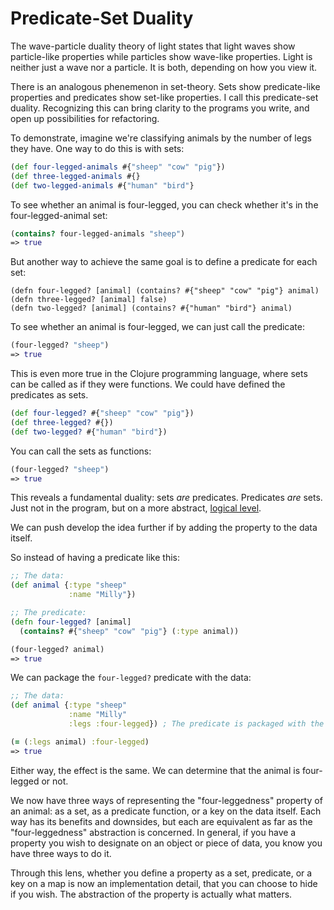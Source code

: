 # Predicate-Set Duality

The wave-particle duality theory of light states that light waves show particle-like properties while particles show wave-like properties. Light is neither just a wave nor a particle. It is both, depending on how you view it.

There is an analogous phenemenon in set-theory. Sets show predicate-like properties and predicates show set-like properties. I call this predicate-set duality. Recognizing this can bring clarity to the programs you write, and open up possibilities for refactoring.

To demonstrate, imagine we're classifying animals by the number of legs they have. One way to do this is with sets:

```clojure
(def four-legged-animals #{"sheep" "cow" "pig"})
(def three-legged-animals #{}
(def two-legged-animals #{"human" "bird"}
```

To see whether an animal is four-legged, you can check whether it's in the four-legged-animal set:
```clojure
(contains? four-legged-animals "sheep")
=> true
```

But another way to achieve the same goal is to define a predicate for each set:
```
(defn four-legged? [animal] (contains? #{"sheep" "cow" "pig"} animal)
(defn three-legged? [animal] false)
(defn two-legged? [animal] (contains? #{"human" "bird"} animal)
```
To see whether an animal is four-legged, we can just call the predicate:
```clojure
(four-legged? "sheep")
=> true
```

This is even more true in the Clojure programming language, where sets can be called as if they were functions. We could have defined the predicates as sets.

```clojure
(def four-legged? #{"sheep" "cow" "pig"})
(def three-legged? #{})
(def two-legged? #{"human" "bird"})
```
You can call the sets as functions:
```clojure
(four-legged? "sheep")
=> true
```

This reveals a fundamental duality: sets *are* predicates. Predicates *are* sets. Just not in the program, but on a more abstract, [logical level](https://www.pathsensitive.com/2018/01/the-three-levels-of-software-why-code.html).

We can push develop the idea further if by adding the property to the data itself.

So instead of having a predicate like this:

```clojure
;; The data:
(def animal {:type "sheep"
             :name "Milly"})

;; The predicate:
(defn four-legged? [animal]
  (contains? #{"sheep" "cow" "pig"} (:type animal))

(four-legged? animal)
=> true
```

We can package the `four-legged?` predicate with the data:

```clojure
;; The data:
(def animal {:type "sheep"
             :name "Milly"
             :legs :four-legged}) ; The predicate is packaged with the data

(= (:legs animal) :four-legged)
=> true
```

Either way, the effect is the same. We can determine that the animal is four-legged or not.

We now have three ways of representing the "four-leggedness" property of an animal: as a set, as a predicate function, or a key on the data itself. Each way has its benefits and downsides, but each are equivalent as far as the "four-leggedness" abstraction is concerned. In general, if you have a property you wish to designate on an object or piece of data, you know you have three ways to do it.

Through this lens, whether you define a property as a set, predicate, or a key on a map is now an implementation detail, that you can choose to hide if you wish. The abstraction of the property is actually what matters.